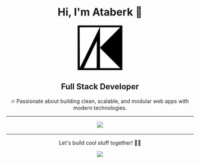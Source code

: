 <h1 align="center">Hi, I'm Ataberk 👋</h1>

<p align="center">
  <img src="https://github.com/taberkkaya/CleanArch.Template/blob/main/assets/logo.jpg?raw=true" alt="Logo" width="120" />
</p>

<h2 align="center">Full Stack Developer</h2>

<p align="center">
  🔥 Passionate about building clean, scalable, and modular web apps with modern technologies.
</p>

---

<p align="center">
  <img src="https://skillicons.dev/icons?i=html,css,js,ts,scss,jquery,php,cs,dotnet,angular,docker,git,github,visualstudio,postman" />
</p>

---

<p align="center">
 Let's build cool stuff together! 👨‍💻  
</p>

<p align="center">
  <a href="https://www.linkedin.com/in/taberkkaya/" target="_blank">
    <p align="center">
  <img src="https://skillicons.dev/icons?i=linkedin" />
</p>
  </a>
</p>
